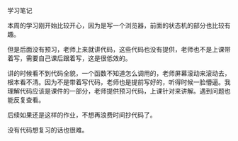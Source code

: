 学习笔记

本周的学习刚开始比较开心，因为是写一个浏览器，前面的状态机的部分也比较有趣。

但是后面没有预习，老师上来就讲代码，这些代码也没有提供，老师也不是上课带着写，需要自己课后跟着写，这是很低效的。

讲的时候看不到代码全貌，一个函数不知道怎么调用的，老师屏幕滚动来滚动去，根本看不清。因为不是带着写代码，老师也是提前写好的，听得时候一脸懵逼。我理解代码应该是课件的一部分，老师提供预习代码，上课针对来讲解。遇到问题也能反复查看。

后续如果还是这样的作业，不想再浪费时间抄代码了。

没有代码想复习的话也很难。

